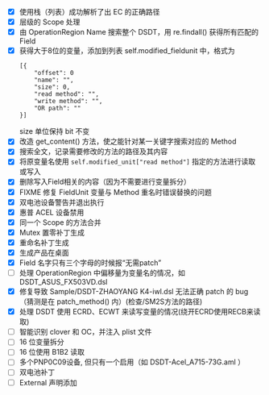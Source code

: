 - [x] 使用栈（列表）成功解析了出 EC 的正确路径
- [x] 层级的 Scope 处理
- [x] 由 OperationRegion Name 搜索整个 DSDT，用 re.findall() 获得所有匹配的 Field
- [x] 获得大于8位的变量，添加到列表 self.modified_fieldunit 中，格式为
    ```
    [{
        "offset": 0
        "name": "",
        "size": 0,
        "read method": "",
        "write method": "",
        "OR path": ""
    }]
    ```
    size 单位保持 bit 不变
- [x] 改造 get_content() 方法，使之能针对某一关键字搜索对应的 Method
- [x] 搜索全文，记录需要修改的方法的路径及其内容
- [x] 将原变量名使用 `self.modified_unit["read method"]` 指定的方法进行读取或写入
- [x] 删除写入Field相关的内容（因为不需要进行变量拆分）
- [x] FIXME 修复 FieldUnit 变量与 Method 重名时错误替换的问题
- [x] 双电池设备警告并退出执行
- [x] 惠普 ACEL 设备禁用
- [x] 同一个 Scope 的方法合并
- [x] Mutex 置零补丁生成
- [x] 重命名补丁生成
- [x] 生成产品在桌面
- [x] Field 名字只有三个字母的时候报“无需patch”
- [ ] 处理 OperationRegion 中偏移量为变量名的情况，如 DSDT_ASUS_FX503VD.dsl
- [x] 修复导致 Sample/DSDT-ZHAOYANG K4-iwl.dsl 无法正确 patch 的 bug（猜测是在 patch_method() 内）(检查/SM2S方法的路径)
- [x] 处理 DSDT 使用 ECRD、ECWT 来读写变量的情况(绕开ECRD使用RECB来读取)
- [ ] 智能识别 clover 和 OC，并注入 plist 文件
- [ ] 16 位变量拆分
- [ ] 16 位使用 B1B2 读取
- [ ] 多个PNP0C09设备, 但只有一个启用（如 DSDT-Acel_A715-73G.aml ）
- [ ] 双电池补丁
- [ ] External 声明添加
